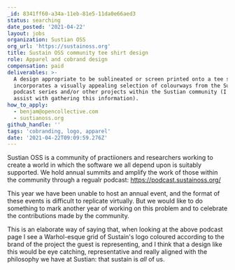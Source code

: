 ```yaml
---
_id: 8341ff60-a34a-11eb-81e5-11da0e66aed3
status: searching
date_posted: '2021-04-22'
layout: jobs
organization: Sustian OSS
org_url: 'https://sustainoss.org'
title: Sustain OSS community tee shirt design
role: Apparel and cobrand design
compensation: paid
deliverables: >-
  A design appropriate to be sublineated or screen printed onto a tee shirt that
  incorporates a visually appealing selection of colourways from the Sustain
  podcast series and/or other projects within the Sustian community (I can
  assist with gathering this information).
how_to_apply:
  - benjam@opencollective.com
  - sustianoss.org
github_handle: ''
tags: 'cobranding, logo, apparel'
date: '2021-04-22T09:09:59.276Z'
---
```

Sustian OSS is a community of practiioners and researchers working to create a world in which the software we all depend upon is suitably supported. We hold annual summits and amplify the work of those within the community through a regualr podcast: https://podcast.sustainoss.org/

This year we have been unable to host an annual event, and the format of these events is difficult to replicate virtually. But we would like to do something to mark another year of working on this problem and to celebrate the contributions made by the community. 

This is an elaborate way of saying that, when looking at the above podcast page I see a Warhol-esque grid of Sustain's logo coloured according to the brand of the project the guest is representing, and I think that a design like this would be eye catching, representative and really aligned with the philosophy we  have at Sustian: that sustain is *all* of us.
